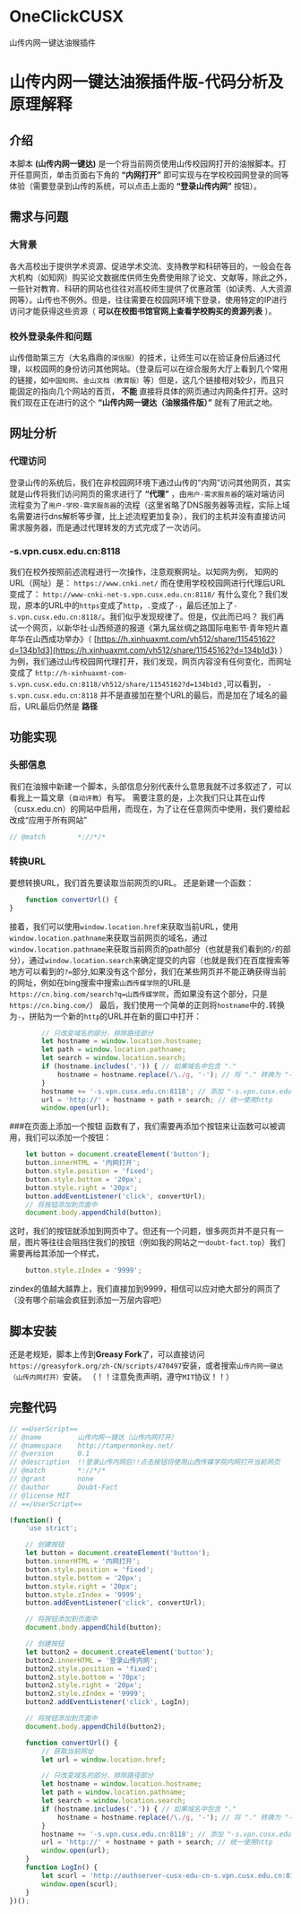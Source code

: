 # OneClickCUSX
山传内网一键达油猴插件


# 山传内网一键达油猴插件版-代码分析及原理解释

## 介绍
本脚本 **(山传内网一键达)** 是一个将当前网页使用山传校园网打开的油猴脚本。打开任意网页，单击页面右下角的 **“内网打开”** 即可实现与在学校校园网登录的同等体验（需要登录到山传的系统，可以点击上面的 **“登录山传内网”** 按钮）。

## 需求与问题
### 大背景
各大高校出于提供学术资源、促进学术交流、支持教学和科研等目的，一般会在各大机构（如知网）购买论文数据库供师生免费使用除了论文、文献等，除此之外，一些针对教育、科研的网站也往往对高校师生提供了优惠政策（如读秀、人大资源网等）。山传也不例外。但是，往往需要在校园网环境下登录，使用特定的IP进行访问才能获得这些资源（ **可以在校图书馆官网上查看学校购买的资源列表** ）。
### 校外登录条件和问题
山传借助第三方（大名鼎鼎的`深信服`）的技术，让师生可以在验证身份后通过代理，以校园网的身份访问其他网站。（登录后可以在综合服务大厅上看到几个常用的链接，如`中国知网`、`金山文档（教育版）`等）但是，这几个链接相对较少，而且只能固定的指向几个网站的首页， **不能** 直接将具体的网页通过内网条件打开。这时我们现在正在进行的这个 **“山传内网一键达（油猴插件版）”** 就有了用武之地。

## 网址分析
### 代理访问
登录山传的系统后，我们在非校园网环境下通过山传的“内网”访问其他网页，其实就是山传将我们访问网页的需求进行了 **“代理”** ，由`用户-需求服务器`的端对端访问流程变为了`用户-学校-需求服务器`的流程（这里省略了DNS服务器等流程，实际上域名需要进行dns解析等步骤，比上述流程更加复杂），我们的主机并没有直接访问需求服务器，而是通过代理转发的方式完成了一次访问。
### -s.vpn.cusx.edu.cn:8118
我们在校外按照前述流程进行一次操作，注意观察网址。以知网为例，
知网的URL（网址）是：
`https://www.cnki.net/`
而在使用学校校园网进行代理后URL变成了：
`http://www-cnki-net-s.vpn.cusx.edu.cn:8118/`
有什么变化？我们发现，原本的URL中的`https`变成了`http`，`.`变成了`-`，最后还加上了`-s.vpn.cusx.edu.cn:8118/`。我们似乎发现规律了。但是，仅此而已吗？
我们再试一个网页，以新华社·山西频道的报道《第九届丝绸之路国际电影节·青年短片嘉年华在山西成功举办》（ [https://h.xinhuaxmt.com/vh512/share/11545162?d=134b1d3](https://h.xinhuaxmt.com/vh512/share/11545162?d=134b1d3) ）为例，我们通过山传校园网代理打开，我们发现，网页内容没有任何变化，而网址变成了 `http://h-xinhuaxmt-com-s.vpn.cusx.edu.cn:8118/vh512/share/11545162?d=134b1d3` ,可以看到， `-s.vpn.cusx.edu.cn:8118` 并不是直接加在整个URL的最后，而是加在了域名的最后，URL最后仍然是 **路径** 

## 功能实现
### 头部信息
我们在油猴中新建一个脚本，头部信息分别代表什么意思我就不过多叙述了，可以看我上一篇文章（`自动评教`）有写。
需要注意的是，上次我们只让其在山传（cusx.edu.cn）的网站中启用，而现在，为了让在任意网页中使用，我们要给起改成“应用于所有网站”
```javascript
// @match        *://*/*
```
### 转换URL
要想转换URL，我们首先要读取当前网页的URL。
还是新建一个函数：
```javascript
    function convertUrl() {
}
```
接着，我们可以使用`window.location.href`来获取当前URL，使用`window.location.pathname`来获取当前网页的域名，通过`window.location.pathname`来获取当前网页的path部分（也就是我们看到的`/`的部分），通过`window.location.search`来确定提交的内容（也就是我们在百度搜索等地方可以看到的`?=`部分,如果没有这个部分，我们在某些网页并不能正确获得当前的网址，例如在bing搜索中搜索`山西传媒学院`的URL是`https://cn.bing.com/search?q=山西传媒学院`，而如果没有这个部分，只是`https://cn.bing.com/`）
最后，我们使用一个简单的正则将`hostname`中的`.`转换为`-`，拼贴为一个新的`http`的URL并在新的窗口中打开： 
```javascript
        // 只改变域名的部分，排除路径部分
        let hostname = window.location.hostname;
        let path = window.location.pathname;
        let search = window.location.search;
        if (hostname.includes('.')) { // 如果域名中包含 "."
            hostname = hostname.replace(/\./g, '-'); // 将 "." 转换为 "-"
        }
        hostname += '-s.vpn.cusx.edu.cn:8118'; // 添加 "-s.vpn.cusx.edu.cn:8118"
        url = 'http://' + hostname + path + search; // 统一使用http
        window.open(url);
```
###在页面上添加一个按钮
函数有了，我们需要再添加个按钮来让函数可以被调用，我们可以添加一个按钮：
```javascript
    let button = document.createElement('button');
    button.innerHTML = '内网打开';
    button.style.position = 'fixed';
    button.style.bottom = '20px';
    button.style.right = '20px';
    button.addEventListener('click', convertUrl);
    // 将按钮添加到页面中
    document.body.appendChild(button);
```
这时，我们的按钮就添加到网页中了。但还有一个问题，很多网页并不是只有一层，图片等往往会阻挡住我们的按钮（例如我的网站之一`doubt-fact.top`）我们需要再给其添加一个样式，
```javascript
    button.style.zIndex = '9999';
```
zindex的值越大越靠上，我们直接加到9999，相信可以应对绝大部分的网页了（没有哪个前端会疯狂到添加一万层内容吧）

## 脚本安装
还是老规矩，脚本上传到**Greasy Fork**了，可以直接访问`https://greasyfork.org/zh-CN/scripts/470497`安装，或者搜索`山传内网一键达（山传内网打开）`安装。
（！！注意免责声明，遵守`MIT`协议！！）

## 完整代码

```javascript
// ==UserScript==
// @name         山传内网一键达（山传内网打开）
// @namespace    http://tampermonkey.net/
// @version      0.1
// @description  !!登录山传内网后!!点击按钮将使用山西传媒学院内网打开当前网页
// @match        *://*/*
// @grant        none
// @author       Doubt-Fact
// @license MIT
// ==/UserScript==

(function() {
    'use strict';

    // 创建按钮
    let button = document.createElement('button');
    button.innerHTML = '内网打开';
    button.style.position = 'fixed';
    button.style.bottom = '20px';
    button.style.right = '20px';
    button.style.zIndex = '9999';
    button.addEventListener('click', convertUrl);

    // 将按钮添加到页面中
    document.body.appendChild(button);

    // 创建按钮
    let button2 = document.createElement('button');
    button2.innerHTML = '登录山传内网';
    button2.style.position = 'fixed';
    button2.style.bottom = '70px';
    button2.style.right = '20px';
    button2.style.zIndex = '9999';
    button2.addEventListener('click', LogIn);

    // 将按钮添加到页面中
    document.body.appendChild(button2);

    function convertUrl() {
        // 获取当前网址
        let url = window.location.href;

        // 只改变域名的部分，排除路径部分
        let hostname = window.location.hostname;
        let path = window.location.pathname;
        let search = window.location.search;
        if (hostname.includes('.')) { // 如果域名中包含 "."
            hostname = hostname.replace(/\./g, '-'); // 将 "." 转换为 "-"
        }
        hostname += '-s.vpn.cusx.edu.cn:8118'; // 添加 "-s.vpn.cusx.edu.cn:8118"
        url = 'http://' + hostname + path + search; // 统一使用http
        window.open(url);
    }
    function LogIn() {
        let scurl = 'http://authserver-cusx-edu-cn-s.vpn.cusx.edu.cn:8118/authserver/login?service=https%3A%2F%2Fvpnehall.cusx.edu.cn%3A8000%2Fauth%2Fcas_validate%3Fentry_id%3D2';
        window.open(scurl);
    }
})();
```
